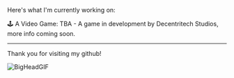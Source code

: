 Here's what I'm currently working on:

🕹️ A Video Game: TBA - A game in development by Decentritech Studios, more info coming soon.

---

Thank you for visiting my github!

![BigHeadGIF](https://user-images.githubusercontent.com/48492587/214170665-e1c8aefd-7cc3-425e-9942-aa9017215d76.gif)
